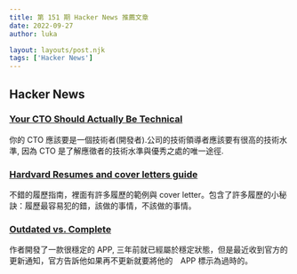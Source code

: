 ```yaml
---
title: 第 151 期 Hacker News 推薦文章
date: 2022-09-27
author: luka

layout: layouts/post.njk
tags: ['Hacker News']
---
```


## Hacker News
<!-- summary -->
### [Your CTO Should Actually Be Technical](https://blog.southparkcommons.com/your-cto-should-actually-be-technical/)

你的 CTO 應該要是一個技術者(開發者).公司的技術領導者應該要有很高的技術水準, 因為 CTO 是了解應徵者的技術水準與優秀之處的唯一途徑.
<!-- summary -->
### [Hardvard Resumes and cover letters guide](https://hwpi.harvard.edu/files/ocs/files/hes-resume-cover-letter-guide.pdf)

不錯的履歷指南，裡面有許多履歷的範例與 cover letter。包含了許多履歷的小秘訣：履歷最容易犯的錯，該做的事情，不該做的事情。

### [Outdated vs. Complete](https://vivqu.com/blog/2022/09/25/outdated-apps/)

作者開發了一款很穩定的 APP, 三年前就已經屬於穩定狀態，但是最近收到官方的更新通知，官方告訴他如果再不更新就要將他的　APP 標示為過時的。